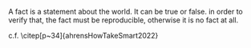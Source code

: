 A fact is a statement about the world.
It can be true or false.
in order to verify that, the fact must be reproducible, otherwise it is no fact at all.

c.f. \citep[p~34]{ahrensHowTakeSmart2022}